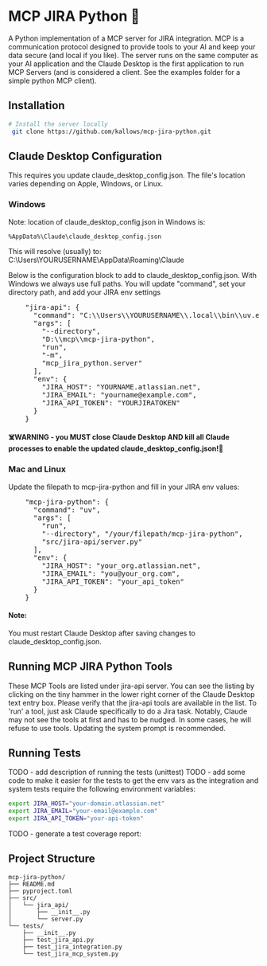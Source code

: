 # MCP JIRA Python 🚀

A Python implementation of a MCP server for JIRA integration. MCP is a communication protocol designed to provide tools to your AI and keep your data secure (and local if you like). The server runs on the same computer as your AI application and the Claude Desktop is the first application to run MCP Servers (and is considered a client. See the examples folder for a simple python MCP client).

## Installation

```bash
# Install the server locally
 git clone https://github.com/kallows/mcp-jira-python.git 
```
## Claude Desktop Configuration
This requires you update claude_desktop_config.json. The file's location varies depending on Apple, Windows, or Linux.
 
### Windows
Note: location of claude_desktop_config.json in Windows is:
```
%AppData%\Claude\claude_desktop_config.json
```
This will resolve (usually) to: 
C:\Users\YOURUSERNAME\AppData\Roaming\Claude

Below is the configuration block to add to claude_desktop_config.json.
With Windows we always use full paths. You will update "command", set your directory path, and add your JIRA env settings
<pre>
    "jira-api": {
      "command": "C:\\Users\\YOURUSERNAME\\.local\\bin\\uv.exe",
      "args": [
        "--directory",
        "D:\\mcp\\mcp-jira-python",
        "run",
        "-m",
        "mcp_jira_python.server"
      ],
      "env": {
        "JIRA_HOST": "YOURNAME.atlassian.net",
        "JIRA_EMAIL": "yourname@example.com",
        "JIRA_API_TOKEN": "YOURJIRATOKEN"
      }      
    }
</pre>
#### ☠️WARNING - you MUST close Claude Desktop AND kill all Claude processes to enable the updated claude_desktop_config.json!😬

### Mac and Linux
Update the filepath to mcp-jira-python and fill in your JIRA env values:
<pre>
    "mcp-jira-python": {
      "command": "uv",
      "args": [
        "run",
        "--directory", "/your/filepath/mcp-jira-python",
        "src/jira-api/server.py"
      ],
      "env": {
        "JIRA_HOST": "your_org.atlassian.net",
        "JIRA_EMAIL": "you@your_org.com",
        "JIRA_API_TOKEN": "your_api_token"
      }      
    }
</pre>

#### Note:
You must restart Claude Desktop after saving changes to claude_desktop_config.json.


## Running MCP JIRA Python Tools
These MCP Tools are listed under jira-api server. You can see the listing by clicking on the tiny hammer in the lower right corner of the Claude Desktop text entry box. Please verify that the jira-api tools are available in the list. To 'run' a tool, just ask Claude specifically to do a Jira task. Notably, Claude may not see the tools at first and has to be nudged. In some cases, he will refuse to use tools. Updating the system prompt is recommended.
## Running Tests    
TODO - add description of running the tests (unittest)
TODO - add some code to make it easier for the tests to get the env vars as the integration and system tests require the following environment variables:

```bash
export JIRA_HOST="your-domain.atlassian.net"
export JIRA_EMAIL="your-email@example.com"
export JIRA_API_TOKEN="your-api-token"
```
TODO - generate a test coverage report:

## Project Structure

```
mcp-jira-python/
├── README.md
├── pyproject.toml
├── src/
│   └── jira_api/
│       ├── __init__.py
│       └── server.py
└── tests/
    ├── __init__.py
    ├── test_jira_api.py
    ├── test_jira_integration.py
    └── test_jira_mcp_system.py
```
